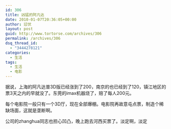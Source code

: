 ```yaml
---
id: 306
title: 凶猛的阿凡达
date: 2010-01-07T20:36:05+00:00
author: 愆伏
layout: post
guid: http://www.tortorse.com/archives/306
permalink: /archives/306
dsq_thread_id:
  - "3444278121"
categories:
  - 生活
tags:
  - 生活
  - 电影
---
```

据说，上海的阿凡达普3D版已经涨到了200，南京的也已经到了120，镇江地区的票3天之内的早就没了。东莞的imax机器烧了，赔了每人200元。

每个电影院一般只有一个3D厅，现在全部爆棚。电影院再故意屯点票，制造个稀缺场面，这就是垄断啊。

公司的zhanghua同志也担心凹凸，晚上跑去河西买票了。淡定啊，淡定